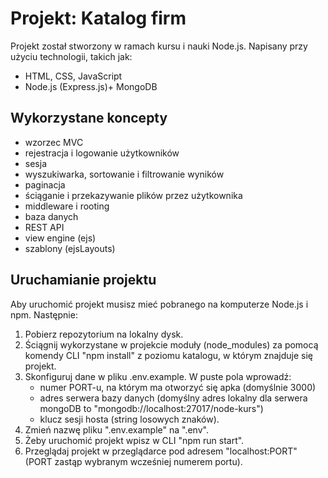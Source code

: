 
# Projekt: Katalog firm
Projekt został stworzony w ramach kursu i nauki Node.js. Napisany przy użyciu technologii, takich jak:
- HTML, CSS, JavaScript
- Node.js (Express.js)+ MongoDB

## Wykorzystane koncepty
- wzorzec MVC
- rejestracja i logowanie użytkowników
- sesja
- wyszukiwarka, sortowanie i filtrowanie wyników
- paginacja
- ściąganie i przekazywanie plików przez użytkownika
- middleware i rooting
- baza danych
- REST API
- view engine (ejs)
- szablony (ejsLayouts)


## Uruchamianie projektu
Aby uruchomić projekt musisz mieć pobranego na komputerze Node.js i npm. Następnie:
1. Pobierz repozytorium na lokalny dysk.
2. Ściągnij wykorzystane w projekcie moduły (node_modules) za pomocą komendy CLI "npm install" z poziomu katalogu, w którym znajduje się projekt.
3. Skonfiguruj dane w pliku .env.example. W puste pola wprowadź:
	- numer PORT-u, na którym ma otworzyć się apka (domyślnie 3000)
	- adres serwera bazy danych (domyślny adres lokalny dla serwera mongoDB to "mongodb://localhost:27017/node-kurs")
	- klucz sesji hosta (string losowych znaków).
4. Zmień nazwę pliku ".env.example" na ".env".
5. Żeby uruchomić projekt wpisz w CLI "npm run start".
6. Przeglądaj projekt w przeglądarce pod adresem "localhost:PORT" (PORT zastąp wybranym wcześniej numerem portu).
